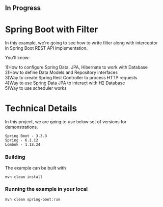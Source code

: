 ## In Progress 
# Spring Boot with Filter
In this example, we're going to see how to write filter along with interceptor in Spring Boot REST API implementation.

You'll know:

1)How to configure Spring Data, JPA, Hibernate to work with Database<br>
2)How to define Data Models and Repository interfaces<br>
3)Way to create Spring Rest Controller to process HTTP requests<br>
4)Way to use Spring Data JPA to interact with H2 Database<br>
5)Way to use scheduler works

# Technical Details
In this project, we are going to use below set of versions for demonstrations.
```shell
Spring Boot - 3.3.3
Spring - 6.1.12
Lombok - 1.18.24
```
### Building

The example can be built with
```shell
mvn clean install
```

### Running the example in your local
```shell
mvn clean spring-boot:run
```
